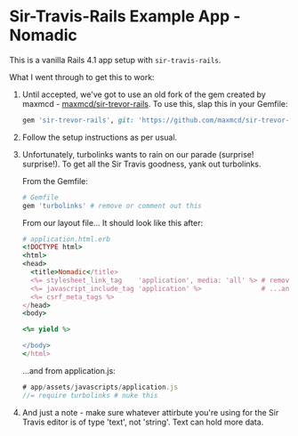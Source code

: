 Sir-Travis-Rails Example App - Nomadic
=====================================

This is a vanilla Rails 4.1 app setup with `sir-travis-rails`.

What I went through to get this to work:

1. Until accepted, we've got to use an old fork of the gem created by maxmcd - [maxmcd/sir-trevor-rails](https://github.com/maxmcd/sir-trevor-rails). To use this, slap this in your Gemfile:

    ```ruby
    gem 'sir-trevor-rails', git: 'https://github.com/maxmcd/sir-trevor-rails.git'
    ```
2. Follow the setup instructions as per usual.
3. Unfortunately, turbolinks wants to rain on our parade (surprise! surprise!). To get all the Sir Travis goodness, yank out turbolinks.
    
    From the Gemfile:
    ```ruby
    # Gemfile
    gem 'turbolinks' # remove or comment out this
    ```
    
    From our layout file... It should look like this after:
    ```ruby
    # application.html.erb
    <!DOCTYPE html>
    <html>
    <head>
      <title>Nomadic</title>
      <%= stylesheet_link_tag    'application', media: 'all' %> # remove from here
      <%= javascript_include_tag 'application' %>               # ...and from here
      <%= csrf_meta_tags %>
    </head>
    <body>

    <%= yield %>

    </body>
    </html>
    ```

    ...and from application.js:
    ```javascript
    # app/assets/javascripts/application.js
    //= require turbolinks # nuke this
    ```
4. And just a note - make sure whatever attirbute you're using for the Sir Travis editor is of type 'text', not 'string'. Text can hold more data.